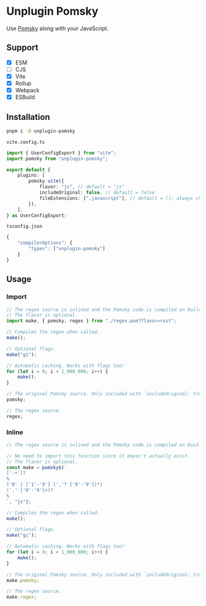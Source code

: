 # Unplugin Pomsky

Use [Pomsky](https://pomsky-lang.org/) along with your JavaScript.

## Support

- [x] ESM
- [ ] CJS
- [x] Vite
- [x] Rollup
- [x] Webpack
- [x] ESBuild

## Installation

```bash
pnpm i -D unplugin-pomsky
```

`vite.config.ts`
```ts
import { UserConfigExport } from "vite";
import pomsky from "unplugin-pomsky";

export default {
	plugins: [
		pomsky.vite({
			flavor: "js", // default = "js"
			includeOriginal: false, // default = false
			fileExtensions: [".javascript"], // default = []; always checks [".js", ".jsx", ".ts", ".tsx"]
		}),
	],
} as UserConfigExport;
```

`tsconfig.json`
```ts
{
	"compilerOptions": {
		"types": ["unplugin-pomsky"]
	}
}
```

## Usage

### Import

```ts
// The regex source is inlined and the Pomsky code is compiled on build.
// The flavor is optional.
import make, { pomsky, regex } from "./regex.pom?flavor=rust";

// Compiles the regex when called.
make();

// Optional flags.
make("gi");

// Automatic caching. Works with flags too!
for (let i = 0; i < 1_000_000; i++) {
	make();
}

// The original Pomsky source. Only included with `includeOriginal: true` in the plugin options.
pomsky;

// The regex source.
regex;
```

### Inline

```ts
// The regex source is inlined and the Pomsky code is compiled on buid.

// No need to import this function since it doesn't actually exist.
// The flavor is optional.
const make = pomsky$(`
['-+']?
%
('0' | ['1'-'9'] (','? ['0'-'9'])*)
('.' ['0'-'9']+)?
%
`, "js");

// Compiles the regex when called.
make();

// Optional flags.
make("gi");

// Automatic caching. Works with flags too!
for (let i = 0; i < 1_000_000; i++) {
	make();
}

// The original Pomsky source. Only included with `includeOriginal: true` in the plugin options.
make.pomsky;

// The regex source.
make.regex;
```
